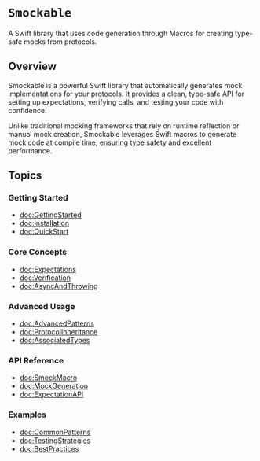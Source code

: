 # ``Smockable``

A Swift library that uses code generation through Macros for creating type-safe mocks from protocols.

## Overview

Smockable is a powerful Swift library that automatically generates mock implementations for your protocols. It provides a clean, type-safe API for setting up expectations, verifying calls, and testing your code with confidence.

Unlike traditional mocking frameworks that rely on runtime reflection or manual mock creation, Smockable leverages Swift macros to generate mock code at compile time, ensuring type safety and excellent performance.

## Topics

### Getting Started

- <doc:GettingStarted>
- <doc:Installation>
- <doc:QuickStart>

### Core Concepts

- <doc:Expectations>
- <doc:Verification>
- <doc:AsyncAndThrowing>

### Advanced Usage

- <doc:AdvancedPatterns>
- <doc:ProtocolInheritance>
- <doc:AssociatedTypes>

### API Reference

- <doc:SmockMacro>
- <doc:MockGeneration>
- <doc:ExpectationAPI>

### Examples

- <doc:CommonPatterns>
- <doc:TestingStrategies>
- <doc:BestPractices>